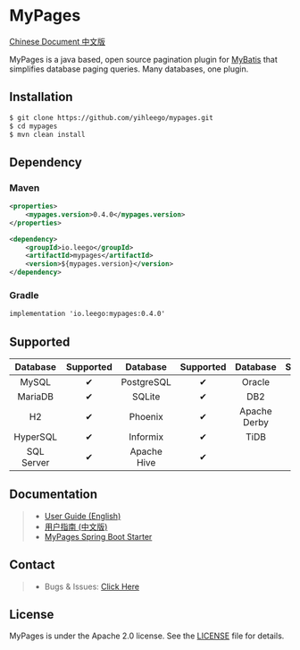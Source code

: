 # MyPages

[Chinese Document 中文版](README.ZH_CN.md)

MyPages is a java based, open source pagination plugin for [MyBatis](https://github.com/mybatis/mybatis-3) that simplifies database paging queries.
Many databases, one plugin.

## Installation

```bash
$ git clone https://github.com/yihleego/mypages.git
$ cd mypages
$ mvn clean install
```

## Dependency

### Maven

```xml
<properties>
    <mypages.version>0.4.0</mypages.version>
</properties>

<dependency>
    <groupId>io.leego</groupId>
    <artifactId>mypages</artifactId>
    <version>${mypages.version}</version>
</dependency>
```

### Gradle

```xml
implementation 'io.leego:mypages:0.4.0'
```

## Supported

|Database|Supported|Database|Supported|Database|Supported|
|:-:|:-:|:-:|:-:|:-:|:-:|
|MySQL|✔|PostgreSQL|✔|Oracle|✔|
|MariaDB|✔|SQLite|✔|DB2|✔|
|H2|✔|Phoenix|✔|Apache Derby|✔|
|HyperSQL|✔|Informix|✔|TiDB|✔|
|SQL Server|✔|Apache Hive|✔|

## Documentation

> * [User Guide (English)](docs/USERGUIDE.md)
> * [用户指南 (中文版)](docs/USERGUIDE.ZH_CN.md)
> * [MyPages Spring Boot Starter](https://github.com/yihleego/mypages-spring-boot-starter)

## Contact

> * Bugs & Issues: [Click Here](https://github.com/yihleego/mypages/issues)

## License
MyPages is under the Apache 2.0 license. See the [LICENSE](LICENSE.txt) file for details.
